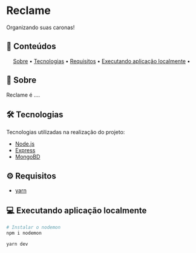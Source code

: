 # Reclame 
Organizando suas caronas!


## 🧾 Conteúdos
<p align="center">
 <a href="#-Sobre">Sobre</a> •
 <a href="#-Tecnologias">Tecnologias</a> • 
 <a href="#-Requisitos">Requisitos</a> • 
 <a href="#-Local">Executando aplicação localmente</a> • 
</p>


## 📕 Sobre

Reclame é ....

## 🛠 Tecnologias

Tecnologias utilizadas na realização do projeto:

- [Node.js](https://nodejs.org/en/)
- [Express](https://expressjs.com/pt-br/)
- [MongoBD](https://www.mongodb.com/)

## ⚙ Requisitos

- [yarn](https://yarnpkg.com/)

## 💻 Executando aplicação localmente

```bash
# Instalar o nodemon
npm i nodemon
```

```bash
yarn dev
```